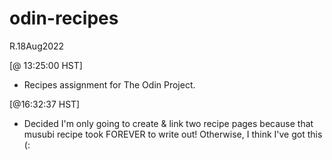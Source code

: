 # odin-recipes

R.18Aug2022

[@ 13:25:00 HST]
- Recipes assignment for The Odin Project.

[@16:32:37 HST]
- Decided I'm only going to create & link two recipe pages because that musubi recipe took FOREVER to write out! Otherwise, I think I've got this (: